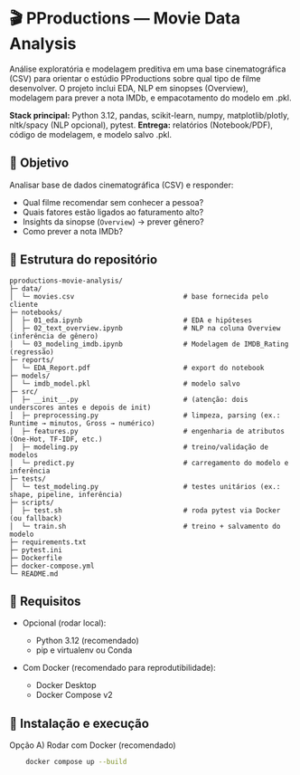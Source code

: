 # 🎬 PProductions — Movie Data Analysis

Análise exploratória e modelagem preditiva em uma base cinematográfica (CSV) para orientar o estúdio PProductions sobre qual tipo de filme desenvolver. O projeto inclui EDA, NLP em sinopses (Overview), modelagem para prever a nota IMDb, e empacotamento do modelo em .pkl.

**Stack principal:** Python 3.12, pandas, scikit-learn, numpy, matplotlib/plotly, nltk/spacy (NLP opcional), pytest.
**Entrega:** relatórios (Notebook/PDF), código de modelagem, e modelo salvo .pkl.

## 📌 Objetivo
Analisar base de dados cinematográfica (CSV) e responder:
- Qual filme recomendar sem conhecer a pessoa?
- Quais fatores estão ligados ao faturamento alto?
- Insights da sinopse (`Overview`) → prever gênero?
- Como prever a nota IMDb?

## 📁 Estrutura do repositório


```text
pproductions-movie-analysis/
├─ data/
│  └─ movies.csv                           # base fornecida pelo cliente
├─ notebooks/
│  ├─ 01_eda.ipynb                         # EDA e hipóteses
│  ├─ 02_text_overview.ipynb               # NLP na coluna Overview (inferência de gênero)
│  └─ 03_modeling_imdb.ipynb               # Modelagem de IMDB_Rating (regressão)
├─ reports/
│  └─ EDA_Report.pdf                       # export do notebook
├─ models/
│  └─ imdb_model.pkl                       # modelo salvo
├─ src/
│  ├─ __init__.py                          # (atenção: dois underscores antes e depois de init)
│  ├─ preprocessing.py                     # limpeza, parsing (ex.: Runtime → minutos, Gross → numérico)
│  ├─ features.py                          # engenharia de atributos (One-Hot, TF-IDF, etc.)
│  ├─ modeling.py                          # treino/validação de modelos
│  └─ predict.py                           # carregamento do modelo e inferência
├─ tests/
│  └─ test_modeling.py                     # testes unitários (ex.: shape, pipeline, inferência)
├─ scripts/
│  ├─ test.sh                              # roda pytest via Docker (ou fallback)
│  └─ train.sh                             # treino + salvamento do modelo
├─ requirements.txt
├─ pytest.ini
├─ Dockerfile
├─ docker-compose.yml
└─ README.md
```

## 🔧 Requisitos

 - Opcional (rodar local):
    - Python 3.12 (recomendado)
    - pip e virtualenv ou Conda

 - Com Docker (recomendado para reprodutibilidade):
    - Docker Desktop
    - Docker Compose v2

## 🚀 Instalação e execução

Opção A) Rodar com Docker (recomendado)

```bash
    docker compose up --build
```
